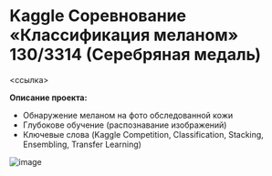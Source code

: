 # **Kaggle Соревнование «Классификация меланом» 130/3314 (Серебряная медаль)**

<ссылка>

**Описание проекта:**
- Обнаружение меланом на фото обследованной кожи
- Глубокове обучение (распознавание изображений)
- Ключевые слова (Kaggle Competition, Classification, Stacking, Ensembling, Transfer Learning)

![image](https://github.com/user-attachments/assets/a294f42a-1370-442a-95bd-cbe79073c29f)

